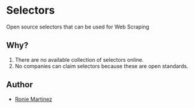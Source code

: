 # Selectors

Open source selectors that can be used for Web Scraping

## Why?

1. There are no available collection of selectors online.
2. No companies can claim selectors because these are open standards.

## Author

- [Ronie Martinez](mailto:ronmarti18@gmail.com)

